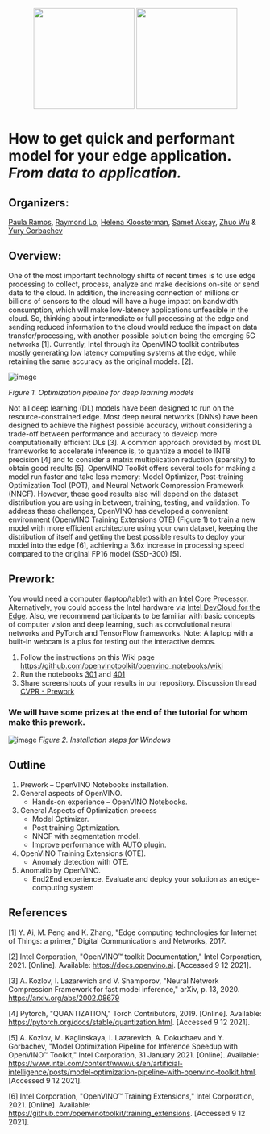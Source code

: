 
<p align="center">
  <img src="https://user-images.githubusercontent.com/10940214/165389235-1d5a8994-b0c4-49b0-8ffb-a29f4062f355.png" width=200/>
  <img src="https://user-images.githubusercontent.com/10940214/165389618-63e6b369-76cd-4880-9582-360c58c8675d.png" width=200/>
</p>

# How to get quick and performant model for your edge application. _From data to application._

## Organizers:

[Paula Ramos](https://www.linkedin.com/in/paula-ramos-41097319/), [Raymond Lo](https://www.linkedin.com/in/raymondlo84/), [Helena Kloosterman](https://github.com/helena-intel), [Samet Akcay](https://www.linkedin.com/in/sametakcay/), [Zhuo Wu](https://www.linkedin.com/in/wuzhuo/) & [Yury Gorbachev](https://www.linkedin.com/in/yurygorbachev/)


## Overview:

One of the most important technology shifts of recent times is to use edge processing to collect, process, analyze and make decisions on-site or send data to the cloud. In addition, the increasing connection of millions or billions of sensors to the cloud will have a huge impact on bandwidth consumption, which will make low-latency applications unfeasible in the cloud. So, thinking about intermediate or full processing at the edge and sending reduced information to the cloud would reduce the impact on data transfer/processing, with another possible solution being the emerging 5G networks [1]. Currently, Intel through its OpenVINO toolkit contributes mostly generating low latency computing systems at the edge, while retaining the same accuracy as the original models. [2]. 

![image](https://user-images.githubusercontent.com/10940214/170517509-7d76b023-182c-4cf4-ae0c-eac8e1ca61ef.png)

_Figure 1. Optimization pipeline for deep learning models_

Not all deep learning (DL) models have been designed to run on the resource-constrained edge. Most deep neural networks (DNNs) have been designed to achieve the highest possible accuracy, without considering a trade-off between performance and accuracy to develop more computationally efficient DLs [3]. A common approach provided by most DL frameworks to accelerate inference is, to quantize a model to INT8 precision [4] and to consider a matrix multiplication reduction (sparsity) to obtain good results [5]. OpenVINO Toolkit offers several tools for making a model run faster and take less memory: Model Optimizer, Post-training Optimization Tool (POT), and Neural Network Compression Framework (NNCF). However, these good results also will depend on the dataset distribution you are using in between, training, testing, and validation. To address these challenges, OpenVINO has developed a convenient environment (OpenVINO Training Extensions OTE) (Figure 1) to train a new model with more efficient architecture using your own dataset, keeping the distribution of itself and getting the best possible results to deploy your model into the edge [6], achieving a 3.6x increase in processing speed compared to the original FP16 model (SSD-300) [5]. 

## Prework:
You would need a computer (laptop/tablet) with an [Intel Core Processor](https://docs.openvino.ai/latest/openvino_docs_OV_UG_supported_plugins_Supported_Devices.html). Alternatively, you could access the Intel hardware via [Intel DevCloud for the Edge](https://www.intel.com/content/www/us/en/developer/tools/devcloud/edge/learn/tutorials.html?s=Newest). Also, we recommend participants to be familiar with basic concepts of computer vision and deep learning, such as convolutional neural networks and PyTorch and TensorFlow frameworks. Note: A laptop with a built-in webcam is a plus for testing out the interactive demos.

1. Follow the instructions on this Wiki page https://github.com/openvinotoolkit/openvino_notebooks/wiki
2. Run the notebooks [301](https://github.com/openvinotoolkit/openvino_notebooks/tree/main/notebooks/301-tensorflow-training-openvino) and [401](https://github.com/openvinotoolkit/openvino_notebooks/tree/main/notebooks/401-object-detection-webcam)
3. Share screenshoots of your results in our repository. Discussion thread [CVPR - Prework](https://github.com/openvinotoolkit/openvino_notebooks/discussions/568)

### We will have some prizes at the end of the tutorial for whom make this prework.

![image](https://user-images.githubusercontent.com/10940214/170517878-79b1d4bd-b682-4dcb-968a-5a37363ec1a6.png)
_Figure 2. Installation steps for Windows_


## Outline

1. Prework – OpenVINO Notebooks installation. 
2. General aspects of OpenVINO.
   - Hands-on experience – OpenVINO Notebooks.
3. General Aspects of Optimization process
   - Model Optimizer.
   - Post training Optimization.
   - NNCF with segmentation model.
   - Improve performance with AUTO plugin.
4. OpenVINO Training Extensions (OTE).
   - Anomaly detection with OTE.
5. Anomalib by OpenVINO.
   - End2End experience. Evaluate and deploy your solution as an edge-computing system


## References 
[1] Y. Ai, M. Peng and K. Zhang, "Edge computing technologies for Internet of Things: a primer," Digital Communications and Networks, 2017. 

[2] Intel Corporation, "OpenVINO™ toolkit Documentation," Intel Corporation, 2021. [Online]. Available: https://docs.openvino.ai. [Accessed 9 12 2021].

[3] A. Kozlov, I. Lazarevich and V. Shamporov, "Neural Network Compression Framework for fast model inference," arXiv, p. 13, 2020. https://arxiv.org/abs/2002.08679

[4] Pytorch, "QUANTIZATION," Torch Contributors, 2019. [Online]. Available: https://pytorch.org/docs/stable/quantization.html. [Accessed 9 12 2021].

[5] A. Kozlov, M. Kaglinskaya, I. Lazarevich, A. Dokuchaev and Y. Gorbachev, "Model Optimization Pipeline for Inference Speedup with OpenVINO™ Toolkit," Intel Corporation, 31 January 2021. [Online]. Available: https://www.intel.com/content/www/us/en/artificial-intelligence/posts/model-optimization-pipeline-with-openvino-toolkit.html. [Accessed 9 12 2021].

[6] Intel Corporation, "OpenVINO™ Training Extensions," Intel Corporation, 2021. [Online]. Available: https://github.com/openvinotoolkit/training_extensions. [Accessed 9 12 2021].


